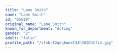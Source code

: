 ```yaml
---
title: "Lane Smith"
name: "Lane Smith"
id: "65019"
original_name: "Lane Smith"
known_for_department: "Acting"
gender: "2"
adult: "false"
profile_path: "/stmbrf2qdq6umxt3Jh30IDhCfi3.jpg"
---
```

